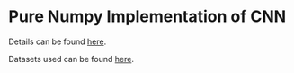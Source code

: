 # Pure Numpy Implementation of CNN

Details can be found [here](CS_335_Assignment_5.pdf).

Datasets used can be found [here](datasets).
